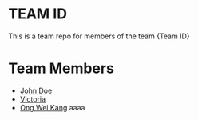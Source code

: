 # TEAM ID
This is a team repo for members of the team {Team ID}

# Team Members
* [John Doe](members/johnDoe.md)
* [Victoria](members/VictoriaLim.md)
* [Ong Wei Kang](members/WeiKang.md)
aaaa	
